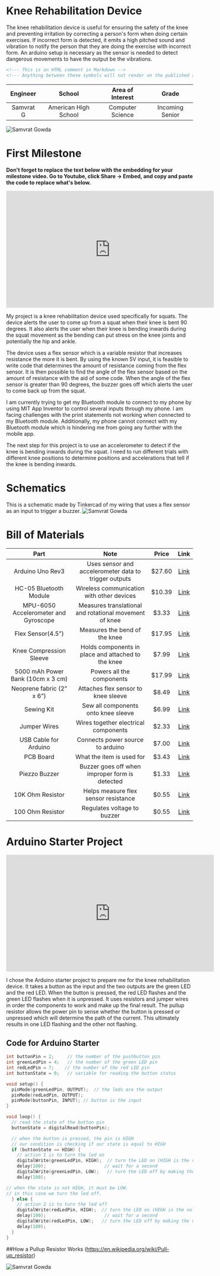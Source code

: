 # Knee Rehabilitation Device
The knee rehabilitation device is useful for ensuring the safety of the knee and preventing irritation by correcting a person's form when doing certain exercises. If incorrect form is detected, it emits a high pitched sound and vibration to notify the person that they are doing the exercise with incorrect form. An arduino setup is necessary as the sensor is needed to detect dangerous movements to have the output be the vibrations.

<!--You should comment out all portions of your portfolio that you have not completed yet, as well as any instructions:-->
```HTML 
<!--- This is an HTML comment in Markdown -->
<!--- Anything between these symbols will not render on the published site -->
```

| **Engineer** | **School** | **Area of Interest** | **Grade** |
|:--:|:--:|:--:|:--:|
| Samvrat G | American High School | Computer Science | Incoming Senior


![Samvrat Gowda](/docs/assets/Samvrat_G.jpg)
  
<!--# Final Milestone

**Don't forget to replace the text below with the embedding for your milestone video. Go to Youtube, click Share -> Embed, and copy and paste the code to replace what's below.**

<iframe width="560" height="315" src="https://www.youtube.com/embed/F7M7imOVGug" title="YouTube video player" frameborder="0" allow="accelerometer; autoplay; clipboard-write; encrypted-media; gyroscope; picture-in-picture; web-share" allowfullscreen></iframe>

For your final milestone, explain the outcome of your project. Key details to include are:
- What you've accomplished since your previous milestone
- What your biggest challenges and triumphs were at BSE
- A summary of key topics you learned about
- What you hope to learn in the future after everything you've learned at BSE



# Second Milestone

**Don't forget to replace the text below with the embedding for your milestone video. Go to Youtube, click Share -> Embed, and copy and paste the code to replace what's below.**

<iframe width="560" height="315" src="https://www.youtube.com/embed/y3VAmNlER5Y" title="YouTube video player" frameborder="0" allow="accelerometer; autoplay; clipboard-write; encrypted-media; gyroscope; picture-in-picture; web-share" allowfullscreen></iframe>

For your second milestone, explain what you've worked on since your previous milestone. You can highlight:
- Technical details of what you've accomplished and how they contribute to the final goal
- What has been surprising about the project so far
- Previous challenges you faced that you overcame
- What needs to be completed before your final milestone 
-->
# First Milestone

**Don't forget to replace the text below with the embedding for your milestone video. Go to Youtube, click Share -> Embed, and copy and paste the code to replace what's below.**

<iframe width="560" height="315" src="https://www.youtube.com/watch?v=jykKqBEpDyc&list=PLe-u_DjFx7evDJ6N_vX36J16ru7SvHV5m&index=1" title="YouTube video player" frameborder="0" allow="accelerometer; autoplay; clipboard-write; encrypted-media; gyroscope; picture-in-picture; web-share" allowfullscreen></iframe>

My project is a knee rehabilitation device used specifically for squats. The device alerts the user to come up from a squat when their knee is bent 90 degrees. It also alerts the user when their knee is bending inwards during the squat movement as the bending can put stress on the knee joints and potentially the hip and ankle.

The device uses a flex sensor which is a variable resistor that increases resistance the more it is bent. By using the known 5V input, it is feasible to write code that determines the amount of resistance coming from the flex sensor. It is then possible to find the angle of the flex sensor based on the amount of resistance with the aid of some code. When the angle of the flex sensor is greater than 90 degrees, the buzzer goes off which alerts the user to come back up from the squat.

I am currently trying to get my Bluetooth module to connect to my phone by using MIT App Inventor to control several inputs through my phone. I am facing challenges with the print statements not working when connected to my Bluetooth module. Additionally, my phone cannot connect with my Bluetooth module which is hindering me from going any further with the mobile app.

The next step for this project is to use an accelerometer to detect if the knee is bending inwards during the squat. I need to run different trials with different knee positions to determine positions and accelerations that tell if the knee is bending inwards.

<!--
For your first milestone, describe what your project is and how you plan to build it. You can include:
- An explanation about the different components of your project and how they will all integrate together
- Technical progress you've made so far
- Challenges you're facing and solving in your future milestones
- What your plan is to complete your project
-->
# Schematics 
This is a schematic made by Tinkercad of my wiring that uses a flex sensor as an input to trigger a buzzer.
![Samvrat Gowda](/docs/assets/FirstMilestone.png)

<!--
# Code
Here's where you'll put your code. The syntax below places it into a block of code. Follow the guide [here]([url](https://www.markdownguide.org/extended-syntax/)) to learn how to customize it to your project needs. 

```c++
void setup() {
  // put your setup code here, to run once:
  Serial.begin(9600);
  Serial.println("Hello World!");
}

void loop() {
  // put your main code here, to run repeatedly:

}
```
-->
# Bill of Materials
<!--
Here's where you'll list the parts in your project. To add more rows, just copy and paste the example rows below.
Don't forget to place the link of where to buy each component inside the quotation marks in the corresponding row after href =. Follow the guide [here]([url](https://www.markdownguide.org/extended-syntax/)) to learn how to customize this to your project needs. 
-->

| **Part** | **Note** | **Price** | **Link** |
|:--:|:--:|:--:|:--:|
| Arduino Uno Rev3 | Uses sensor and accelerometer data to trigger outputs | $27.60 | <a href="https://store-usa.arduino.cc/products/arduino-uno-rev3?gclid=Cj0KCQjwqs6lBhCxARIsAG8YcDiiYxHKGDsX-mF8TC41sUTODtoox7OmWLwUQ-lk6qYo1u2AEEJZtOwaAqwcEALw_wcB"> Link </a> |
| HC-05 Bluetooth Module | Wireless communication with other devices | $10.39 | <a href="https://www.amazon.com/HiLetgo-Wireless-Bluetooth-Transceiver-Arduino/dp/B071YJG8DR"> Link </a> |
| MPU-6050 Accelerometer and Gyroscope | Measures translational and rotational movement of knee | $3.33 | <a href="https://www.amazon.com/HiLetgo-MPU-6050-Accelerometer-Gyroscope-Converter/dp/B00LP25V1A/ref=asc_df_B00LP25V1A/?tag=hyprod-20&linkCode=df0&hvadid=247487538123&hvpos=&hvnetw=g&hvrand=9404472296515307643&hvpone=&hvptwo=&hvqmt=&hvdev=c&hvdvcmdl=&hvlocint=&hvlocphy=9061320&hvtargid=pla-407209664611&th=1"> Link </a> |
| Flex Sensor(4.5”)	 | Measures the bend of the knee | $17.95 | <a href="https://www.sparkfun.com/products/8606"> Link </a> |
| Knee Compression Sleeve		 | Holds components in place and attached to the knee | $7.99 | <a href="https://www.amazon.com/Compression-Sleeve-Support-Running-Medium/dp/B0987XN6QH/ref=sr_1_1_sspa?crid=1YPAWDY72UPC4&keywords=knee%2Bsleeve&qid=1685066084&sprefix=knee%2Bsleev%2Caps%2C182&sr=8-1-spons&spLa=ZW5jcnlwdGVkUXVhbGlmaWVyPUEzRjkzWEExWDZSMEEwJmVuY3J5cHRlZElkPUEwMDE2MDE5NjNVMTlUWTBNNUkzJmVuY3J5cHRlZEFkSWQ9QTAwNjE5MDYzTDhJTE1IWFZaRUNVJndpZGdldE5hbWU9c3BfYXRmJmFjdGlvbj1jbGlja1JlZGlyZWN0JmRvTm90TG9nQ2xpY2s9dHJ1ZQ&th=1"> Link </a> |
| 5000 mAh Power Bank (10cm x 3 cm)		 | Powers all the components | $17.99 | <a href="https://www.amazon.com/Anker-PowerCore-Ultra-Compact-High-Speed-Technology/dp/B01CU1EC6Y/ref=asc_df_B01CU1EC6Y/?tag=hyprod-20&linkCode=df0&hvadid=312111908612&hvpos=&hvnetw=g&hvrand=17851029625711693156&hvpone=&hvptwo=&hvqmt=&hvdev=c&hvdvcmdl=&hvlocint=&hvlocphy=9061320&hvtargid=pla-523807968135&psc=1"> Link </a> |
| Neoprene fabric (2” x 6”)		 | Attaches flex sensor to knee sleeve | $8.49 | <a href="https://www.amazon.com/lychee-Neoprene-Waterproof-Wetsuit-Stretch/dp/B07MCC3968/ref=sr_1_2?crid=2PLYALBAJAEP3&keywords=neoprene+fabric&qid=1689571945&sprefix=neoprene+fabri%2Caps%2C172&sr=8-2"> Link </a> |
| Sewing Kit	 | Sew all components onto knee sleeve | $6.99 | <a href="https://www.amazon.com/Coquimbo-Traveler-Beginner-Emergency-Organizer/dp/B01G3LOLD6/ref=sr_1_7?crid=27CESEBIVTX3Z&keywords=sewing%2Bkit&qid=1689572065&sprefix=sewing%2Bk%2Caps%2C192&sr=8-7&th=1"> Link </a> |
| Jumper Wires	 | Wires together electrical components | $2.33 | <a href="https://www.amazon.com/Elegoo-EL-CP-004-Multicolored-Breadboard-arduino/dp/B01EV70C78/ref=sr_1_3?crid=1GJIWX8C47LE6&keywords=jumper+wires&qid=1689572180&sprefix=jumper+wire%2Caps%2C200&sr=8-3"> Link </a> |
| USB Cable for Arduino	 | Connects power source to arduino | $7.00 | <a href="https://www.amazon.com/USB-2-0-Cable-Type-M000006/dp/B013EOQUAW/ref=sr_1_4?keywords=arduino+uno+cable&qid=1689572328&sr=8-4"> Link </a> |
| PCB Board	 | What the item is used for | $3.43 | <a href="https://www.amazon.com/ELEGOO-Prototype-Soldering-Compatible-Arduino/dp/B072Z7Y19F/ref=sr_1_12_sspa?crid=3OPU9MWHCVIKU&keywords=perf+board&qid=1689572424&sprefix=perf+boar%2Caps%2C174&sr=8-12-spons&sp_csd=d2lkZ2V0TmFtZT1zcF9tdGY&psc=1"> Link </a> |
| Piezzo Buzzer	 | Buzzer goes off when improper form is detected | $1.33 | <a href="https://www.amazon.com/Stemedu-SFM-20B-Electric-DC3-24V-Continuous/dp/B0BFHBXKND/ref=sr_1_4?crid=61ZO1XM97XPB&keywords=piezo+buzzer&qid=1689572505&sprefix=piezo+buz%2Caps%2C236&sr=8-4"> Link </a> |
| 10K Ohm Resistor	 | Helps measure flex sensor resistance | $0.55 | <a href="https://www.amazon.com/EDGELEC-Resistor-Tolerance-Resistance-Optional/dp/B07HDGX5LM/ref=sr_1_2_sspa?crid=1QSGTNOJ9ZED&keywords=10k%2Bresistor&qid=1689572640&sprefix=10k%2Bresistor%2Caps%2C173&sr=8-2-spons&sp_csd=d2lkZ2V0TmFtZT1zcF9hdGY&th=1"> Link </a> |
| 100 Ohm Resistor	 | Regulates voltage to buzzer | $0.55 | <a href="https://www.amazon.com/EDGELEC-Resistor-Tolerance-Multiple-Resistance/dp/B07QKDSCSM/ref=sr_1_2_sspa?crid=1UNXWP9K5DL4&keywords=100+resistor&qid=1689572707&sprefix=100+resistor%2Caps%2C187&sr=8-2-spons&sp_csd=d2lkZ2V0TmFtZT1zcF9hdGY&psc=1"> Link </a> |

# Arduino Starter Project

<iframe width="560" height="315" src="https://www.youtube.com/embed/_acy2DqKVyI?si=hsduXBcM8xsnrQ3L" title="YouTube video player" frameborder="0" allow="accelerometer; autoplay; clipboard-write; encrypted-media; gyroscope; picture-in-picture; web-share" referrerpolicy="strict-origin-when-cross-origin" allowfullscreen></iframe>


I chose the Arduino starter project to prepare me for the knee rehabilitation device. It takes a button as the input and the two outputs are the green LED and the red LED. When the button is pressed, the red LED flashes and the green LED flashes when it is unpressed. It uses resistors and jumper wires in order the components to work and make up the final result. The pullup resistor allows the power pin to sense whether the button is pressed or unpressed which will determine the path of the current. This ultimately results in one LED flashing and the other not flashing.

## Code for Arduino Starter
```c++
int buttonPin = 2;     // the number of the pushbutton pin
int greenLedPin = 4;   // the number of the green LED pin
int redLedPin = 7;    // the number of the red LED pin
int buttonState = 0;   // variable for reading the button status

void setup() {
  pinMode(greenLedPin, OUTPUT);  // the leds are the output
  pinMode(redLedPin, OUTPUT); 
  pinMode(buttonPin, INPUT); // button is the input
}

void loop() {
  // read the state of the button pin
  buttonState = digitalRead(buttonPin);

  // when the button is pressed, the pin is HIGH
  // our condition is checking if our state is equal to HIGH
  if (buttonState == HIGH) {
    // action 1 is to turn the led on
    digitalWrite(greenLedPin, HIGH);  // turn the LED on (HIGH is the voltage level)
    delay(100);                      // wait for a second
    digitalWrite(greenLedPin, LOW);   // turn the LED off by making the voltage LOW
    delay(100);

// when the state is not HIGH, it must be LOW. 
// in this case we turn the led off.
  } else {
    // action 2 is to turn the led off
    digitalWrite(redLedPin, HIGH);  // turn the LED on (HIGH is the voltage level)
    delay(100);                      // wait for a second
    digitalWrite(redLedPin, LOW);   // turn the LED off by making the voltage LOW
    delay(100);
  }
}


```
##How a Pullup Resistor Works (https://en.wikipedia.org/wiki/Pull-up_resistor)

![Samvrat Gowda](/docs/assets/Pullup_Resistor.png)


<!--# Other Resources/Examples
One of the best parts about Github is that you can view how other people set up their own work. Here are some past BSE portfolios that are awesome examples. You can view how they set up their portfolio, and you can view their index.md files to understand how they implemented different portfolio components.
- [Example 1](https://trashytuber.github.io/YimingJiaBlueStamp/)
- [Example 2](https://sviatil0.github.io/Sviatoslav_BSE/)
- [Example 3](https://arneshkumar.github.io/arneshbluestamp/)

To watch the BSE tutorial on how to create a portfolio, click here.

-->

